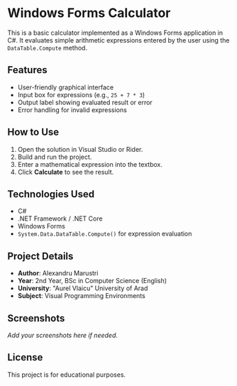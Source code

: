 # Windows Forms Calculator

This is a basic calculator implemented as a Windows Forms application in C#. It evaluates simple arithmetic expressions entered by the user using the `DataTable.Compute` method.

## Features

- User-friendly graphical interface
- Input box for expressions (e.g., `25 + 7 * 3`)
- Output label showing evaluated result or error
- Error handling for invalid expressions

## How to Use

1. Open the solution in Visual Studio or Rider.
2. Build and run the project.
3. Enter a mathematical expression into the textbox.
4. Click **Calculate** to see the result.

## Technologies Used

- C#
- .NET Framework / .NET Core
- Windows Forms
- `System.Data.DataTable.Compute()` for expression evaluation

## Project Details

- **Author**: Alexandru Marustri
- **Year**: 2nd Year, BSc in Computer Science (English)
- **University**: "Aurel Vlaicu" University of Arad
- **Subject**: Visual Programming Environments

## Screenshots

_Add your screenshots here if needed._

## License

This project is for educational purposes.